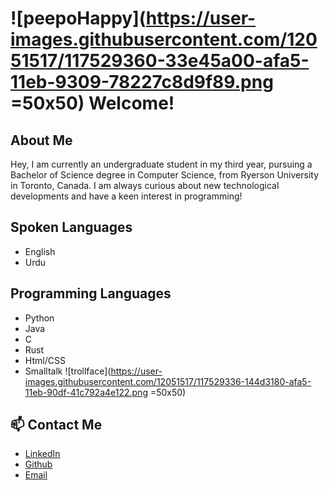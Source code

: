# ![peepoHappy](https://user-images.githubusercontent.com/12051517/117529360-33e45a00-afa5-11eb-9309-78227c8d9f89.png =50x50) Welcome!
## About Me
<p>
  Hey, I am currently an undergraduate student in my third year, pursuing a Bachelor of Science degree in Computer Science, from Ryerson University in Toronto, Canada. 
  I am always curious about new technological developments and have a keen interest in programming!
</p>

## Spoken Languages
- English
- Urdu

## Programming Languages
* Python
* Java
* C
* Rust
* Html/CSS
* Smalltalk ![trollface](https://user-images.githubusercontent.com/12051517/117529336-144d3180-afa5-11eb-90df-41c792a4e122.png =50x50)

## 📫 Contact Me
* [LinkedIn](https://www.linkedin.com/in/mnabeelasim)
* [Github](https://github.com/Noobeel)
* [Email](mailto:nabeelasim0250@gmail.com)

